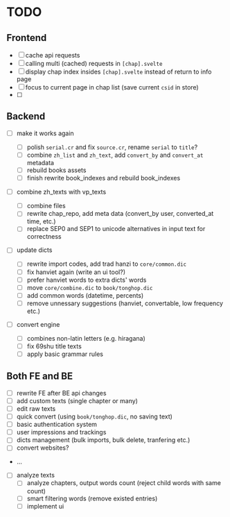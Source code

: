 # TODO

## Frontend

-   [ ] cache api requests
-   [ ] calling multi (cached) requests in `[chap].svelte`
-   [ ] display chap index insides `[chap].svelte` instead of return to info page
-   [ ] focus to current page in chap list (save current `csid` in store)
-   [ ]

## Backend

-   [ ] make it works again

    -   [ ] polish `serial.cr` and fix `source.cr`, rename `serial` to `title`?
    -   [ ] combine `zh_list` and `zh_text`, add `convert_by` and `convert_at` metadata
    -   [ ] rebuild books assets
    -   [ ] finish rewrite book_indexes and rebuild book_indexes

-   [ ] combine zh_texts with vp_texts

    -   [ ] combine files
    -   [ ] rewrite chap_repo, add meta data (convert_by user, converted_at time, etc.)
    -   [ ] replace SEP0 and SEP1 to unicode alternatives in input text for correctness

-   [ ] update dicts

    -   [ ] rewrite import codes, add trad hanzi to `core/common.dic`
    -   [ ] fix hanviet again (write an ui tool?)
    -   [ ] prefer hanviet words to extra dicts' words
    -   [ ] move `core/combine.dic` to `book/tonghop.dic`
    -   [ ] add common words (datetime, percents)
    -   [ ] remove unnessary suggestions (hanviet, convertable, low frequency etc.)

-   [ ] convert engine

    -   [ ] combines non-latin letters (e.g. hiragana)
    -   [ ] fix 69shu title texts
    -   [ ] apply basic grammar rules

## Both FE and BE

-   [ ] rewrite FE after BE api changes
-   [ ] add custom texts (single chapter or many)
-   [ ] edit raw texts
-   [ ] quick convert (using `book/tonghop.dic`, no saving text)
-   [ ] basic authentication system
-   [ ] user impressions and trackings
-   [ ] dicts management (bulk imports, bulk delete, tranfering etc.)
-   [ ] convert websites?
-   ...

-   [ ] analyze texts
    -   [ ] analyze chapters, output words count (reject child words with same count)
    -   [ ] smart filtering words (remove existed entries)
    -   [ ] implement ui

